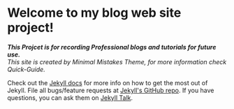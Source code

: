 
# Welcome to my blog web site project!

**_This Projcet is for recording Professional blogs and tutorials for future use._**  
_This site is created by Minimal Mistakes Theme, for more information check Quick-Guide._



Check out the [Jekyll docs][jekyll-docs] for more info on how to get the most out of Jekyll. File all bugs/feature requests at [Jekyll's GitHub repo][jekyll-gh]. If you have questions, you can ask them on [Jekyll Talk][jekyll-talk].

[jekyll-docs]: https://jekyllrb.com/docs/home
[jekyll-gh]:   https://github.com/jekyll/jekyll
[jekyll-talk]: https://talk.jekyllrb.com/

